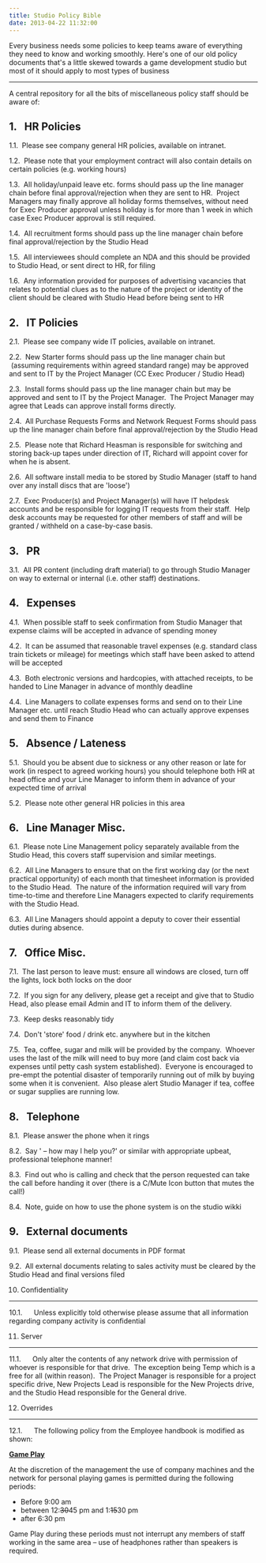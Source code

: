 ```yaml
---
title: Studio Policy Bible
date: 2013-04-22 11:32:00
---
```


Every business needs some policies to keep teams aware of everything
they need to know and working smoothly. Here's one of our old policy
documents that's a little skewed towards a game development studio but
most of it should apply to most types of business

---

A central repository for all the bits of miscellaneous policy staff
should be aware
of:

## 1.   HR Policies

1.1.  Please see company general HR policies, available on intranet.

1.2.  Please note that your employment contract will also contain
details on certain policies (e.g. working hours)

1.3.  All holiday/unpaid leave etc. forms should pass up the line
manager chain before final approval/rejection when they are sent to HR. 
Project Managers may finally approve all holiday forms themselves,
without need for Exec Producer approval unless holiday is for more than
1 week in which case Exec Producer approval is still required.

1.4.  All recruitment forms should pass up the line manager chain before
final approval/rejection by the Studio Head

1.5.  All interviewees should complete an NDA and this should be
provided to Studio Head, or sent direct to HR, for filing

1.6.  Any information provided for purposes of advertising vacancies
that relates to potential clues as to the nature of the project or
identity of the client should be cleared with Studio Head before being
sent to HR

## 2.   IT Policies

2.1.  Please see company wide IT policies, available on intranet.

2.2.  New Starter forms should pass up the line manager chain but
 (assuming requirements within agreed standard range) may be approved
and sent to IT by the Project Manager (CC Exec Producer / Studio Head)

2.3.  Install forms should pass up the line manager chain but may be
approved and sent to IT by the Project Manager.  The Project Manager may
agree that Leads can approve install forms directly.

2.4.  All Purchase Requests Forms and Network Request Forms should pass
up the line manager chain before final approval/rejection by the Studio
Head

2.5.  Please note that Richard Heasman is responsible for switching and
storing back-up tapes under direction of IT, Richard will appoint cover
for when he is absent.

2.6.  All software install media to be stored by Studio Manager (staff
to hand over any install discs that are 'loose')

2.7.  Exec Producer(s) and Project Manager(s) will have IT helpdesk
accounts and be responsible for logging IT requests from their staff. 
Help desk accounts may be requested for other members of staff and will
be granted / withheld on a case-by-case basis.

## 3.   PR

3.1.  All PR content (including draft material) to go through Studio
Manager on way to external or internal (i.e. other staff) destinations.

## 4.   Expenses

4.1.  When possible staff to seek confirmation from Studio Manager that
expense claims will be accepted in advance of spending money

4.2.  It can be assumed that reasonable travel expenses (e.g. standard
class train tickets or mileage) for meetings which staff have been asked
to attend will be accepted

4.3.  Both electronic versions and hardcopies, with attached receipts,
to be handed to Line Manager in advance of monthly deadline

4.4.  Line Managers to collate expenses forms and send on to their Line
Manager etc. until reach Studio Head who can actually approve expenses
and send them to Finance

## 5.   Absence / Lateness

5.1.  Should you be absent due to sickness or any other reason or late
for work (in respect to agreed working hours) you should telephone both
HR at head office and your Line Manager to inform them in advance of
your expected time of arrival

5.2.  Please note other general HR policies in this area

## 6.   Line Manager Misc.

6.1.  Please note Line Management policy separately available from the
Studio Head, this covers staff supervision and similar meetings.

6.2.  All Line Managers to ensure that on the first working day (or the
next practical opportunity) of each month that timesheet information is
provided to the Studio Head.  The nature of the information required
will vary from time-to-time and therefore Line Managers expected to
clarify requirements with the Studio Head.

6.3.  All Line Managers should appoint a deputy to cover their essential
duties during absence.

## 7.   Office Misc.

7.1.  The last person to leave
must: ensure all windows are closed, turn off the lights, lock both locks on the door

7.2.  If you sign for any delivery, please get a receipt and give that
to Studio Head, also please email Admin and IT to inform them of the
delivery.

7.3.  Keep desks reasonably tidy

7.4.  Don't 'store' food / drink etc. anywhere but in the kitchen

7.5.  Tea, coffee, sugar and milk will be provided by the company. 
Whoever uses the last of the milk will need to buy more (and claim cost
back via expenses until petty cash system established).  Everyone is
encouraged to pre-empt the potential disaster of temporarily running out
of milk by buying some when it is convenient.  Also please alert Studio
Manager if tea, coffee or sugar supplies are running low.

## 8.   Telephone

8.1.  Please answer the phone when it rings

8.2.  Say ' – how may I help you?' or similar with appropriate upbeat,
professional telephone manner!

8.3.  Find out who is calling and check that the person requested can
take the call before handing it over (there is a C/Mute Icon button that
mutes the call!)

8.4.  Note, guide on how to use the phone system is on the studio wikki

## 9.   External documents

9.1.  Please send all external documents in PDF format

9.2.  All external documents relating to sales activity must be cleared
by the Studio Head and final versions filed

10. Confidentiality

---

10.1.      Unless explicitly told otherwise please assume that all
information regarding company activity is confidential

11. Server

---

11.1.      Only alter the contents of any network drive with permission
of whoever is responsible for that drive.  The exception being Temp
which is a free for all (within reason).  The Project Manager is
responsible for a project specific drive, New Projects Lead is
responsible for the New Projects drive, and the Studio Head responsible
for the General drive.

12. Overrides

---

12.1.      The following policy from the Employee handbook is modified
as
shown:

**<span style="text-decoration: underline;">Game Play</span>**

At the discretion of the management the use of company machines and the
network for personal playing games is permitted during the following
periods:

- Before 9:00 am
- between 12:<span style="text-decoration: line-through;">30</span>45
  pm and 1:<span style="text-decoration: line-through;">15</span>30 pm
- after 6:30 pm

Game Play during these periods must not interrupt any members of staff
working in the same area – use of headphones rather than speakers is
required.
